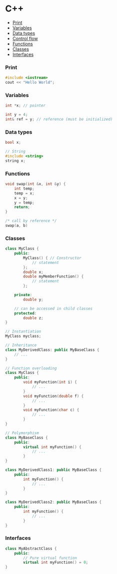 # C++

- [Print](#print)
- [Variables](#variables)
- [Data types](#data-types)
- [Control flow](#control-flow)
- [Functions](#functions)
- [Classes](#classes)
- [Interfaces](#interfaces)

### Print

```cpp
#include <iostream>
cout << "Hello World";
```

### Variables

```cpp
int *x; // pointer

int y = 4;
int& ref = y; // reference (must be initialized)
```

### Data types

```cpp
bool x;

// String
#include <string>
string x;

```

### Functions

```cpp
void swap(int &x, int &y) {
    int temp;
    temp = x;
    x = y;
    y = temp;
    return;
}

/* call by reference */
swap(a, b)
```

### Classes

```cpp
class MyClass {
    public:
        MyClass() { // Constructor
            // statement
        };
        double x;
        double myMemberFunction() {
            // statement
        };

    private:
        double y;

    // can be accessed in child classes
    protected:
        double z;
}

// Instantiation
MyClass myclass;

// Inheritance
class MyDerivedClass: public MyBaseClass {
    // ...
}

// Function overloading
class MyClass {
    public:
        void myFunction(int i) {
            // ...
        }
        void myFunction(double f) {
            // ...
        }
        void myFunction(char c) {
            // ...
        }
}

// Polymorphism
class MyBaseClass {
    public:
        virtual int myFunction() {
            // ...
        }
}

class MyDerivedClass1: public MyBaseClass {
    public:
        int myFunction() {
            // ...
        }
}

class MyDerivedClass2: public MyBaseClass {
    public:
        int myFunction() {
            // ...
        }
}
```

### Interfaces

```cpp
class MyAbstractClass {
    public:
        // Pure virtual function
        virtual int myFunction() = 0;
}
```
